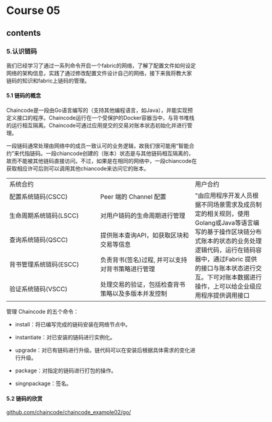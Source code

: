 # Course 05

## contents

### 5.认识链码

我们已经学习了通过一系列命令开启一个fabric的网络，了解了配置文件如何设定网络的架构信息，实践了通过修改配置文件设计自己的网络，接下来我将教大家
链码的知识和fabric上链码的管理。

#### 5.1 链码的概念

Chaincode是一段由Go语言编写的（支持其他编程语言，如Java），并能实现预定义接口的程序。Chaincode运行在一个受保护的Docker容器当中，与背书堆栈的运行相互隔离。Chaincode可通过应用提交的交易对账本状态初始化并进行管理。

一段链码通常处理由网络中的成员一致认可的业务逻辑，故我们很可能用“智能合约”来代指链码。一段chiancode创建的（账本）状态是与其他链码相互隔离的，故而不能被其他链码直接访问。不过，如果是在相同的网络中，一段chiancode在获取相应许可后则可以调用其他chiancode来访问它的账本。

<table border=0 cellpadding=0 cellspacing=0 width=684 style='border-collapse:
 collapse;table-layout:fixed;width:514pt'>
 <col width=241 style='mso-width-source:userset;mso-width-alt:8424;width:181pt'>
 <col width=251 style='mso-width-source:userset;mso-width-alt:8773;width:189pt'>
 <col width=192 style='mso-width-source:userset;mso-width-alt:6702;width:144pt'>
 <tr height=31 style='height:23.0pt'>
  <td colspan=2 height=31 class=xl66 width=492 style='height:23.0pt;width:370pt'>系统合约</td>
  <td class=xl73 width=192 style='width:104pt'>用户合约</td>
 </tr>
 <tr height=29 style='height:21.5pt'>
  <td height=29 class=xl67 dir=LTR width=241 style='height:21.5pt;width:181pt'>配置系统链码<font
  class="font8">(CSCC)</font></td>
  <td class=xl68 dir=LTR width=251 style='border-left:none;width:189pt'>Peer <font
  class="font10">端的 </font><font class="font9">Channel </font><font
  class="font10">配置</font></td>
  <td rowspan=5 class=xl74 width=192 style='width:144pt'>"由应用程序开发人员根据不同场景需求及成员制定的相关规则，使用 Golang或Java等语言编写的基于操作区块链分布式账本的状态的业务处理逻辑代码，运行在链码容器中，通过Fabric 提供的接口与账本状态进行交互。下可对账本数据进行操作，上可以给企业级应用程序提供调用接口<br>
    </td>
 </tr>
 <tr height=52 style='height:39.0pt'>
  <td height=52 class=xl69 dir=LTR width=241 style='height:39.0pt;border-top:
  none;width:181pt'>生命周期系统链码<font class="font12">(LSCC)</font></td>
  <td class=xl70 dir=LTR width=251 style='border-top:none;border-left:none;
  width:189pt'>对用户链码的生命周期进行管理</td>
 </tr>
 <tr height=54 style='height:40.5pt'>
  <td height=54 class=xl71 dir=LTR width=241 style='height:40.5pt;border-top:
  none;width:181pt'>查询系统链码<font class="font12">(QSCC)</font></td>
  <td class=xl72 dir=LTR width=251 style='border-top:none;border-left:none;
  width:189pt'>提供账本查询<font class="font14">API</font><font class="font13">，如获取区块和交易等信息</font></td>
 </tr>
 <tr height=54 style='height:40.5pt'>
  <td height=54 class=xl71 dir=LTR width=241 style='height:40.5pt;border-top:
  none;width:181pt'>背书管理系统链码<font class="font12">(ESCC)</font></td>
  <td class=xl72 dir=LTR width=251 style='border-top:none;border-left:none;
  width:189pt'>负责背书(签名)过程, 并可以支持对背书策略进行管理</td>
 </tr>
 <tr height=51 style='height:38.5pt'>
  <td height=51 class=xl71 dir=LTR width=241 style='height:38.5pt;border-top:
  none;width:181pt'>验证系统链码<font class="font12">(VSCC)</font></td>
  <td class=xl72 dir=LTR width=251 style='border-top:none;border-left:none;
  width:189pt'>处理交易的验证，包括检查背书策略以及多版本并发控制</td>
 </tr>
 <![if supportMisalignedColumns]>
 <tr height=0 style='display:none'>
  <td width=241 style='width:181pt'></td>
  <td width=251 style='width:189pt'></td>
  <td width=192 style='width:144pt'></td>
 </tr>
 <![endif]>
</table>

管理 Chaincode 的五个命令：

+ install：将已编写完成的链码安装在网络节点中。

+ instantiate：对已安装的链码进行实例化。

+ upgrade：对已有链码进行升级。链代码可以在安装后根据具体需求的变化进行升级。

+ package：对指定的链码进行打包的操作。

+ singnpackage：签名。
#### 5.2 链码的欣赏
[github.com/chaincode/chaincode_example02/go/](files/chaincode_example02.go)

